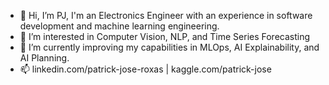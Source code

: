 - 👋 Hi, I’m PJ, I'm an Electronics Engineer with an experience in software development and machine learning engineering.
- 👀 I’m interested in Computer Vision, NLP, and Time Series Forecasting
- 🌱 I’m currently improving my capabilities in MLOps, AI Explainability, and AI Planning.
- 📫 linkedin.com/patrick-jose-roxas | kaggle.com/patrick-jose
